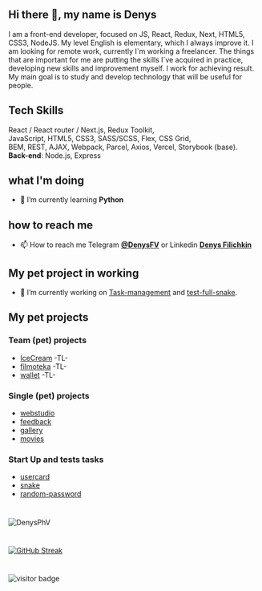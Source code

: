 <!-- @format -->

## Hi there 👋, my name is Denys

<p>
I am a front-end developer, focused on JS, React, Redux, Next, HTML5, CSS3, NodeJS. My level English is elementary, which I always improve it. I am looking for remote work, currently I`m working a freelancer. The things that are important for me are putting the skills I`ve acquired in practice, developing new skills and improvement myself.
I work for achieving result. My main goal is to study and develop technology that will be useful for people.
</p>

## Tech Skills

React / React router / Next.js, Redux Toolkit, <br/>
JavaScript, HTML5, CSS3, SASS/SCSS, Flex, CSS Grid, <br/>
BEM, REST, AJAX, Webpack, Parcel, Axios, Vercel, Storybook (base).
<br/>
**Back-end**: Node.js, Express

## what I'm doing

- 🌱 I’m currently learning **Python**

## how to reach me

- 📫 How to reach me Telegram **[@DenysFV](https://t.me/DenysFV)** or Linkedin **[Denys Filichkin](linkedin.com/in/denys-filichkin-30483390)**

## My pet project in working

- 🔭 I’m currently working on [Task-management](https://github.com/DenysPhV/Task-management) and [test-full-snake](https://github.com/DenysPhV/test-full-snake).

## My pet projects

### Team (pet) projects

- [IceCream](https://github.com/DenysPhV/project_group_4) -TL-
- [filmoteka](https://github.com/DenysPhV/project_group_2) -TL-
- [wallet](https://github.com/DenysPhV/project_group_2-front) -TL-

### Single (pet) projects

- [webstudio](https://github.com/DenysPhV/goit-markup-hw-08)
- [feedback](https://github.com/DenysPhV/goit-react-hw-04-hooks-feedback)
- [gallery](https://github.com/DenysPhV/goit-react-hw-04-hooks-images)
- [movies](https://github.com/DenysPhV/goit-react-hw-04-movies)

### Start Up and tests tasks

- [usercard](https://github.com/DenysPhV/USERCARD)
- [snake](https://github.com/DenysPhV/test-full-snake)
- [random-password](https://github.com/DenysPhV/random-password)

#

<img src="https://github-readme-stats.vercel.app/api?username=DenysPhV&show_icons=true&theme=vue" alt="DenysPhV" />

#

[![GitHub Streak](http://github-readme-streak-stats.herokuapp.com?user=DenysPhV&theme=vue&date_format=j%20M%5B%20Y%5D)](https://git.io/streak-stats)

#

![visitor badge](https://visitor-badge.glitch.me/badge?page_id=DenysPhV.visitor-badge&left_text=My%20Page%20Visitors)
